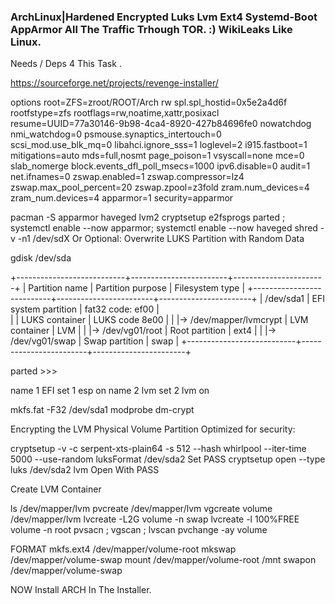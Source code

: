 ### ArchLinux|Hardened Encrypted Luks Lvm Ext4 Systemd-Boot AppArmor All The Traffic Trhough TOR. :) WikiLeaks Like Linux. ###

Needs / Deps 4 This Task .

https://sourceforge.net/projects/revenge-installer/



options root=ZFS=zroot/ROOT/Arch rw  spl.spl_hostid=0x5e2a4d6f rootfstype=zfs rootflags=rw,noatime,xattr,posixacl resume=UUID=77a30146-9b98-4ca4-8920-427b84696fe0 nowatchdog nmi_watchdog=0 psmouse.synaptics_intertouch=0 scsi_mod.use_blk_mq=0 libahci.ignore_sss=1 loglevel=2 i915.fastboot=1 mitigations=auto mds=full,nosmt page_poison=1 vsyscall=none mce=0 slab_nomerge block.events_dfl_poll_msecs=1000 ipv6.disable=0 audit=1 net.ifnames=0 zswap.enabled=1 zswap.compressor=lz4 zswap.max_pool_percent=20 zswap.zpool=z3fold zram.num_devices=4 zram_num.devices=4 apparmor=1 security=apparmor

pacman -S apparmor haveged lvm2 cryptsetup e2fsprogs parted ; systemctl enable --now apparmor; systemctl enable --now haveged 
shred -v -n1 /dev/sdX Or Optional: Overwrite LUKS Partition with Random Data

gdisk /dev/sda

+---------------------------+------------------------+-----------------------+
| Partition name            | Partition purpose      | Filesystem type       |
+---------------------------+------------------------+-----------------------+
| /dev/sda1                 | EFI system partition   | fat32  code: ef00     |             
|                           | LUKS container         | LUKS   code  8e00     |
| |-> /dev/mapper/lvmcrypt  | LVM container          | LVM                   |
|  |-> /dev/vg01/root       | Root partition         | ext4                  |
|  |-> /dev/vg01/swap       | Swap partition         | swap                  |
+---------------------------+------------------------+-----------------------+

parted >>>

name 1 EFI
set 1 esp on
name 2 lvm
set 2 lvm on

mkfs.fat -F32 /dev/sda1
modprobe dm-crypt

Encrypting the LVM Physical Volume Partition
Optimized for security:

cryptsetup -v -c serpent-xts-plain64 -s 512 --hash whirlpool --iter-time 5000 --use-random luksFormat /dev/sda2
Set PASS
cryptsetup open --type luks /dev/sda2 lvm
Open With PASS


Create LVM Container

ls /dev/mapper/lvm
pvcreate /dev/mapper/lvm
vgcreate volume /dev/mapper/lvm
lvcreate -L2G volume -n swap
lvcreate -l 100%FREE volume -n root
pvsacn ; vgscan ; lvscan 
pvchange -ay volume


FORMAT
mkfs.ext4 /dev/mapper/volume-root
mkswap /dev/mapper/volume-swap
mount /dev/mapper/volume-root /mnt
swapon /dev/mapper/volume-swap

NOW Install ARCH In The Installer.










 
